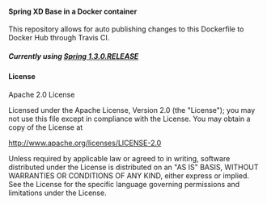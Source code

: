 #### Spring XD Base in a Docker container

This repository allows for auto publishing changes to this Dockerfile to Docker Hub through Travis CI.

##### Currently using [Spring 1.3.0.RELEASE](http://docs.spring.io/spring-xd/docs/1.3.0.RELEASE/reference/html/)

#### License

Apache 2.0 License

Licensed under the Apache License, Version 2.0 (the "License");
you may not use this file except in compliance with the License.
You may obtain a copy of the License at

http://www.apache.org/licenses/LICENSE-2.0

Unless required by applicable law or agreed to in writing, software
distributed under the License is distributed on an "AS IS" BASIS,
WITHOUT WARRANTIES OR CONDITIONS OF ANY KIND, either express or implied.
See the License for the specific language governing permissions and
limitations under the License.


 
